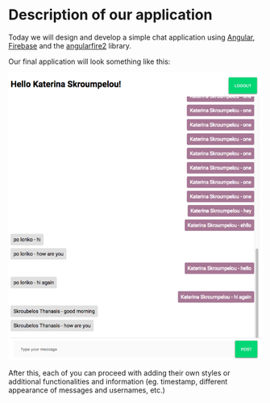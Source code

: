 # Description of our application

Today we will design and develop a simple chat application using [Angular](https://angular.io/), [Firebase](https://firebase.google.com/) and the [angularfire2](https://github.com/angular/angularfire2) library.

Our final application will look something like this:

![Application Screenshot](img/sample.png)

After this, each of you can proceed with adding their own styles or additional functionalities and information (eg. timestamp, different appearance of messages and usernames, etc.)
